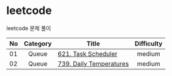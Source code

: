# leetcode
leetcode 문제 풀이

|  <center>No</center> |  <center>Category</center> | <center>Title</center> |  <center>Difficulty</center> | 
|:--------|:--------:|:--------|:--------:|
|01|Queue|[621. Task Scheduler](https://leetcode.com/problems/task-scheduler/) |medium|
|02|Queue|[739. Daily Temperatures](https://leetcode.com/problems/daily-temperatures/)|medium|
